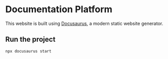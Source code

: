 # Documentation Platform

This website is built using [Docusaurus](https://docusaurus.io/), a modern static website generator.

## Run the project

```bash
npx docusaurus start
```
